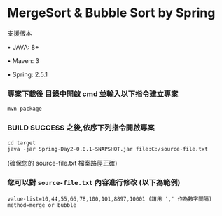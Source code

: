 MergeSort & Bubble Sort by Spring
=================

支援版本

• JAVA: 8+

• Maven: 3

• Spring: 2.5.1


### 專案下載後 目錄中開啟 cmd 並輸入以下指令建立專案 ###
    mvn package
    

### BUILD SUCCESS 之後,依序下列指令開啟專案 ###
    cd target
    java -jar Spring-Day2-0.0.1-SNAPSHOT.jar file:C:/source-file.txt
    
(確保您的 source-file.txt 檔案路徑正確)

### 您可以對 `source-file.txt` 內容進行修改 (以下為範例) ###
    value-list=10,44,55,66,78,100,101,8897,10001 (請用 ',' 作為數字間隔)
    method=merge or bubble
